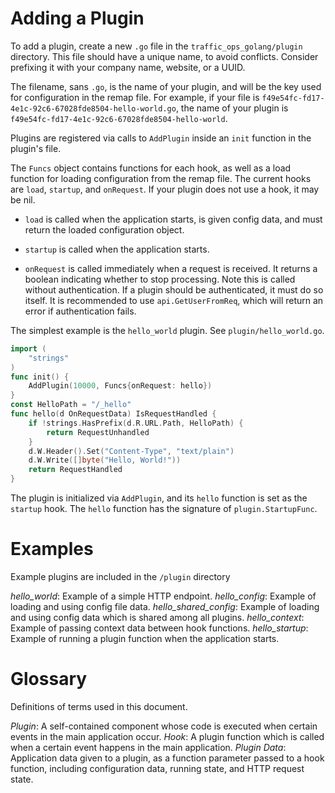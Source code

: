 <!--
    Licensed to the Apache Software Foundation (ASF) under one
    or more contributor license agreements.  See the NOTICE file
    distributed with this work for additional information
    regarding copyright ownership.  The ASF licenses this file
    to you under the Apache License, Version 2.0 (the
    "License"); you may not use this file except in compliance
    with the License.  You may obtain a copy of the License at

      http://www.apache.org/licenses/LICENSE-2.0

    Unless required by applicable law or agreed to in writing,
    software distributed under the License is distributed on an
    "AS IS" BASIS, WITHOUT WARRANTIES OR CONDITIONS OF ANY
    KIND, either express or implied.  See the License for the
    specific language governing permissions and limitations
    under the License.
-->

# Adding a Plugin

To add a plugin, create a new `.go` file in the `traffic_ops_golang/plugin` directory. This file should have a unique name, to avoid conflicts. Consider prefixing it with your company name, website, or a UUID.

The filename, sans `.go`, is the name of your plugin, and will be the key used for configuration in the remap file. For example, if your file is `f49e54fc-fd17-4e1c-92c6-67028fde8504-hello-world.go`, the name of your plugin is `f49e54fc-fd17-4e1c-92c6-67028fde8504-hello-world`.

Plugins are registered via calls to `AddPlugin` inside an `init` function in the plugin's file.

The `Funcs` object contains functions for each hook, as well as a load function for loading configuration from the remap file. The current hooks are `load`, `startup`, and `onRequest`. If your plugin does not use a hook, it may be nil.

* `load` is called when the application starts, is given config data, and must return the loaded configuration object.

* `startup` is called when the application starts.

* `onRequest` is called immediately when a request is received. It returns a boolean indicating whether to stop processing. Note this is called without authentication. If a plugin should be authenticated, it must do so itself. It is recommended to use `api.GetUserFromReq`, which will return an error if authentication fails.

The simplest example is the `hello_world` plugin. See `plugin/hello_world.go`.

```go
import (
	"strings"
)
func init() {
	AddPlugin(10000, Funcs{onRequest: hello})
}
const HelloPath = "/_hello"
func hello(d OnRequestData) IsRequestHandled {
	if !strings.HasPrefix(d.R.URL.Path, HelloPath) {
		return RequestUnhandled
	}
	d.W.Header().Set("Content-Type", "text/plain")
	d.W.Write([]byte("Hello, World!"))
	return RequestHandled
}
```

The plugin is initialized via `AddPlugin`, and its `hello` function is set as the `startup` hook. The `hello` function has the signature of `plugin.StartupFunc`.

# Examples

Example plugins are included in the `/plugin` directory

*hello_world*: Example of a simple HTTP endpoint.
*hello_config*: Example of loading and using config file data.
*hello_shared_config*: Example of loading and using config data which is shared among all plugins.
*hello_context*: Example of passing context data between hook functions.
*hello_startup*: Example of running a plugin function when the application starts.

# Glossary

Definitions of terms used in this document.

*Plugin*: A self-contained component whose code is executed when certain events in the main application occur.
*Hook*: A plugin function which is called when a certain event happens in the main application.
*Plugin Data*: Application data given to a plugin, as a function parameter passed to a hook function, including configuration data, running state, and HTTP request state.
